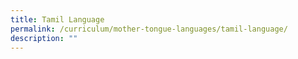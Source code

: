 ```yaml
---
title: Tamil Language
permalink: /curriculum/mother-tongue-languages/tamil-language/
description: ""
---
```

